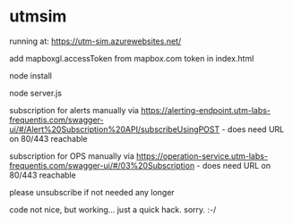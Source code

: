 # utmsim

running at: https://utm-sim.azurewebsites.net/

add mapboxgl.accessToken from mapbox.com token in index.html

node install

node server.js

subscription for alerts manually via https://alerting-endpoint.utm-labs-frequentis.com/swagger-ui/#/Alert%20Subscription%20API/subscribeUsingPOST - does need URL on 80/443 reachable

subscription for OPS manually via https://operation-service.utm-labs-frequentis.com/swagger-ui/#/03%20Subscription - does need URL on 80/443 reachable

please unsubscribe if not needed any longer


code not nice, but working... just a quick hack. sorry. :-/

